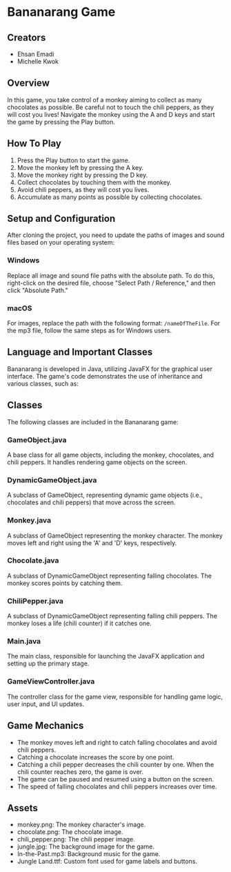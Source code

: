 # Bananarang Game

## Creators

- Ehsan Emadi
- Michelle Kwok

## Overview

In this game, you take control of a monkey aiming to collect as many chocolates as possible. Be careful not to touch the chili peppers, as they will cost you lives! Navigate the monkey using the A and D keys and start the game by pressing the Play button.

## How To Play

1. Press the Play button to start the game.
2. Move the monkey left by pressing the A key.
3. Move the monkey right by pressing the D key.
4. Collect chocolates by touching them with the monkey.
5. Avoid chili peppers, as they will cost you lives.
6. Accumulate as many points as possible by collecting chocolates.

## Setup and Configuration

After cloning the project, you need to update the paths of images and sound files based on your operating system:

### Windows

Replace all image and sound file paths with the absolute path. To do this, right-click on the desired file, choose "Select Path / Reference," and then click "Absolute Path."

### macOS

For images, replace the path with the following format: `/nameOfTheFile`. For the mp3 file, follow the same steps as for Windows users.

## Language and Important Classes

Bananarang is developed in Java, utilizing JavaFX for the graphical user interface. The game's code demonstrates the use of inheritance and various classes, such as:

## Classes

The following classes are included in the Bananarang game:

### GameObject.java

A base class for all game objects, including the monkey, chocolates, and chili peppers. It handles rendering game objects on the screen.

### DynamicGameObject.java

A subclass of GameObject, representing dynamic game objects (i.e., chocolates and chili peppers) that move across the screen.

### Monkey.java

A subclass of GameObject representing the monkey character. The monkey moves left and right using the 'A' and 'D' keys, respectively.

### Chocolate.java

A subclass of DynamicGameObject representing falling chocolates. The monkey scores points by catching them.

### ChiliPepper.java

A subclass of DynamicGameObject representing falling chili peppers. The monkey loses a life (chili counter) if it catches one.

### Main.java

The main class, responsible for launching the JavaFX application and setting up the primary stage.

### GameViewController.java

The controller class for the game view, responsible for handling game logic, user input, and UI updates.

## Game Mechanics

- The monkey moves left and right to catch falling chocolates and avoid chili peppers.
- Catching a chocolate increases the score by one point.
- Catching a chili pepper decreases the chili counter by one. When the chili counter reaches zero, the game is over.
- The game can be paused and resumed using a button on the screen.
- The speed of falling chocolates and chili peppers increases over time.

## Assets

- monkey.png: The monkey character's image.
- chocolate.png: The chocolate image.
- chili_pepper.png: The chili pepper image.
- jungle.jpg: The background image for the game.
- In-the-Past.mp3: Background music for the game.
- Jungle Land.ttf: Custom font used for game labels and buttons.


